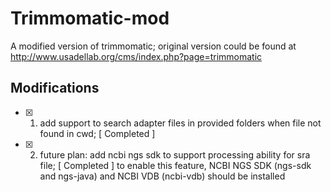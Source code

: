 # Trimmomatic-mod
A modified version of trimmomatic; original version could be found at http://www.usadellab.org/cms/index.php?page=trimmomatic

## Modifications

- [x] 1. add support to search adapter files in provided folders when file not found in cwd; [ Completed ]

- [x] 2. future plan: add ncbi ngs sdk to support processing ability for sra file; [ Completed ]
 to enable this feature, NCBI NGS SDK (ngs-sdk and ngs-java) and NCBI VDB (ncbi-vdb) should be installed
